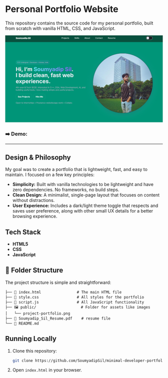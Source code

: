 # Personal Portfolio Website

This repository contains the source code for my personal portfolio, built from scratch with vanilla HTML, CSS, and JavaScript.

![Screenshot of the portfolio](https://raw.githubusercontent.com/SoumyadipSil/minimal-developer-portfolio/refs/heads/main/public/project-portfolio.png)

### ➡️ Demo:

---

## Design & Philosophy

My goal was to create a portfolio that is lightweight, fast, and easy to maintain. I focused on a few key principles:

* **Simplicity:** Built with vanilla technologies to be lightweight and have zero dependencies. No frameworks, no build steps.
* **Clean Design:** A minimalist, single-page layout that focuses on content without distractions.
* **User Experience:** Includes a dark/light theme toggle that respects and saves user preference, along with other small UX details for a better browsing experience.

## Tech Stack

* **HTML5**
* **CSS**
* **JavaScript**

## 📁 Folder Structure

The project structure is simple and straightforward:

```
├── 📄 index.html                # The main HTML file
├── 🎨 style.css                 # All styles for the portfolio
├── 📜 script.js                 # All JavaScript functionality
├── 🖼️ public/                    # Folder for assets like images
│   └── project-portfolio.png
├── 📄 Soumyadip_Sil_Resume.pdf    # resume file
└── 📖 README.md
```

## Running Locally

1.  Clone this repository:
    ```sh
    git clone https://github.com/SoumyadipSil/minimal-developer-portfolio.git
    ```
2.  Open `index.html` in your browser.



